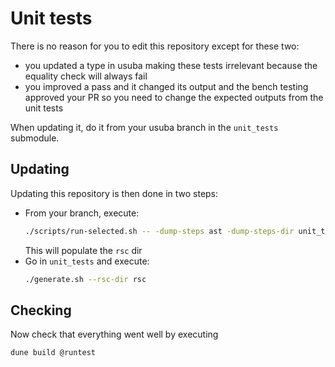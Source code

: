 # Unit tests

There is no reason for you to edit this repository except for these two:

- you updated a type in usuba making these tests irrelevant because the equality check will always fail
- you improved a pass and it changed its output and the bench testing approved your PR so you need to change the expected outputs from the unit tests

When updating it, do it from your usuba branch in the `unit_tests` submodule.

## Updating

Updating this repository is then done in two steps:
- From your branch, execute:
   ```sh
   ./scripts/run-selected.sh -- -dump-steps ast -dump-steps-dir unit_tests/rsc
   ```
   This will populate the `rsc` dir
- Go in `unit_tests` and execute:
   ```sh
   ./generate.sh --rsc-dir rsc
   ```

## Checking

Now check that everything went well by executing

```sh
dune build @runtest
```
